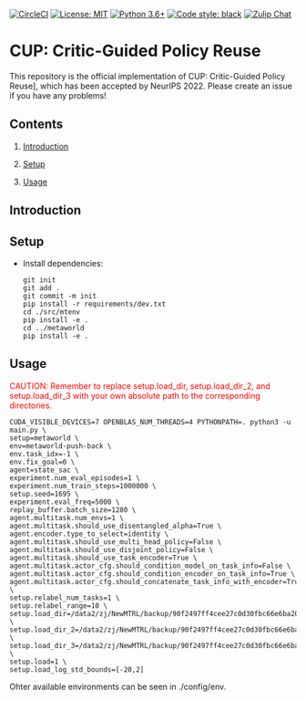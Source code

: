 [![CircleCI](https://circleci.com/gh/facebookresearch/mtrl.svg?style=svg&circle-token=8cc8eb1b9666a65e27a21c39b5d5398744365894)](https://circleci.com/gh/facebookresearch/mtrl)
[![License: MIT](https://img.shields.io/badge/License-MIT-green.svg)](https://github.com/facebookresearch/mtrl/blob/main/LICENSE)
[![Python 3.6+](https://img.shields.io/badge/python-3.6+-blue.svg)](https://www.python.org/downloads/release/python-360/)
[![Code style: black](https://img.shields.io/badge/code%20style-black-000000.svg)](https://github.com/psf/black)
[![Zulip Chat](https://img.shields.io/badge/zulip-join_chat-brightgreen.svg)](https://mtenv.zulipchat.com)

# CUP: Critic-Guided Policy Reuse
This repository is the official implementation of CUP: Critic-Guided Policy Reuse], which has been accepted by NeurIPS 2022. Please create an issue if you have any problems!

## Contents

1. [Introduction](#Introduction)

2. [Setup](#Setup)

3. [Usage](#Usage)


## Introduction




## Setup

* Install dependencies: 
  ```
  git init
  git add .
  git commit -m init
  pip install -r requirements/dev.txt
  cd ./src/mtenv
  pip install -e .
  cd ../metaworld
  pip install -e .
  ```
## Usage
<font color='red'> CAUTION: Remember to replace setup.load_dir,  setup.load_dir_2, and setup.load_dir_3 with your own absolute path to the corresponding directories.</font>

  ```
CUDA_VISIBLE_DEVICES=7 OPENBLAS_NUM_THREADS=4 PYTHONPATH=. python3 -u main.py \
setup=metaworld \
env=metaworld-push-back \
env.task_idx=-1 \
env.fix_goal=0 \
agent=state_sac \
experiment.num_eval_episodes=1 \
experiment.num_train_steps=1000000 \
setup.seed=1695 \
experiment.eval_freq=5000 \
replay_buffer.batch_size=1280 \
agent.multitask.num_envs=1 \
agent.multitask.should_use_disentangled_alpha=True \
agent.encoder.type_to_select=identity \
agent.multitask.should_use_multi_head_policy=False \
agent.multitask.should_use_disjoint_policy=False \
agent.multitask.should_use_task_encoder=True \
agent.multitask.actor_cfg.should_condition_model_on_task_info=False \
agent.multitask.actor_cfg.should_condition_encoder_on_task_info=True \
agent.multitask.actor_cfg.should_concatenate_task_info_with_encoder=True \
setup.relabel_num_tasks=1 \
setup.relabel_range=10 \
setup.load_dir=/data2/zj/NewMTRL/backup/90f2497ff4cee27c0d30fbc66e6ba205f94808ba4ea16e057df58e73_issue_None_seed_43_2/model \
setup.load_dir_2=/data2/zj/NewMTRL/backup/90f2497ff4cee27c0d30fbc66e6ba205f94808ba4ea16e057df58e73_issue_None_seed_43_2/model \
setup.load_dir_3=/data2/zj/NewMTRL/backup/90f2497ff4cee27c0d30fbc66e6ba205f94808ba4ea16e057df58e73_issue_None_seed_253/model \
setup.load=1 \
setup.load_log_std_bounds=[-20,2]
  ```
Ohter available environments can be seen in ./config/env.